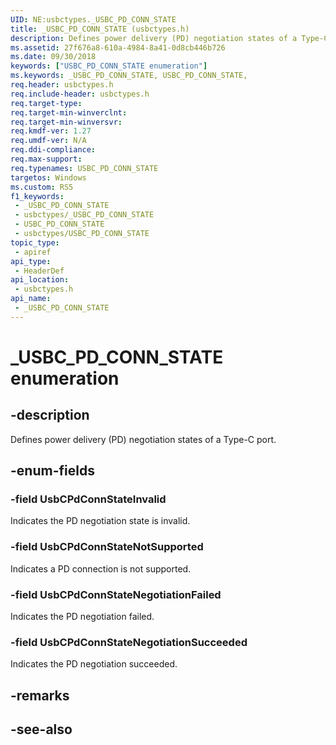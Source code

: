 ```yaml
---
UID: NE:usbctypes._USBC_PD_CONN_STATE
title: _USBC_PD_CONN_STATE (usbctypes.h)
description: Defines power delivery (PD) negotiation states of a Type-C port.
ms.assetid: 27f676a8-610a-4984-8a41-0d8cb446b726
ms.date: 09/30/2018
keywords: ["USBC_PD_CONN_STATE enumeration"]
ms.keywords: _USBC_PD_CONN_STATE, USBC_PD_CONN_STATE,
req.header: usbctypes.h
req.include-header: usbctypes.h
req.target-type: 
req.target-min-winverclnt: 
req.target-min-winversvr: 
req.kmdf-ver: 1.27
req.umdf-ver: N/A
req.ddi-compliance: 
req.max-support: 
req.typenames: USBC_PD_CONN_STATE
targetos: Windows
ms.custom: RS5
f1_keywords:
 - _USBC_PD_CONN_STATE
 - usbctypes/_USBC_PD_CONN_STATE
 - USBC_PD_CONN_STATE
 - usbctypes/USBC_PD_CONN_STATE
topic_type:
 - apiref
api_type:
 - HeaderDef
api_location:
 - usbctypes.h
api_name:
 - _USBC_PD_CONN_STATE
---
```


# _USBC_PD_CONN_STATE enumeration


## -description

Defines power delivery (PD) negotiation states of a Type-C port.

## -enum-fields

### -field UsbCPdConnStateInvalid 

Indicates the PD negotiation state is invalid.

### -field UsbCPdConnStateNotSupported 

Indicates a PD connection is not supported.

### -field UsbCPdConnStateNegotiationFailed 

Indicates the PD negotiation failed.

### -field UsbCPdConnStateNegotiationSucceeded

Indicates the PD negotiation succeeded.

## -remarks

## -see-also

